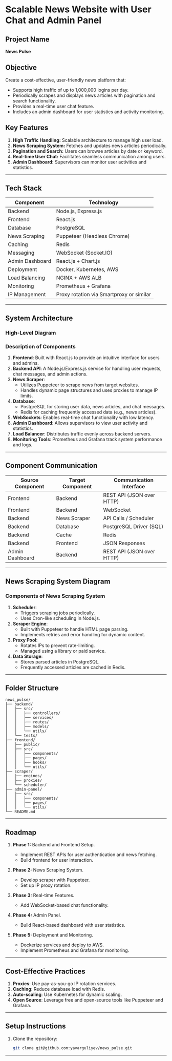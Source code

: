 # Scalable News Website with User Chat and Admin Panel

## Project Name
**News Pulse**

## Objective
Create a cost-effective, user-friendly news platform that:
- Supports high traffic of up to 1,000,000 logins per day.
- Periodically scrapes and displays news articles with pagination and search functionality.
- Provides a real-time user chat feature.
- Includes an admin dashboard for user statistics and activity monitoring.

## Key Features
1. **High Traffic Handling:** Scalable architecture to manage high user load.
2. **News Scraping System:** Fetches and updates news articles periodically.
3. **Pagination and Search:** Users can browse articles by date or keyword.
4. **Real-time User Chat:** Facilitates seamless communication among users.
5. **Admin Dashboard:** Supervisors can monitor user activities and statistics.

---

## Tech Stack

| Component          | Technology              |
|--------------------|-------------------------|
| Backend            | Node.js, Express.js     |
| Frontend           | React.js               |
| Database           | PostgreSQL             |
| News Scraping      | Puppeteer (Headless Chrome) |
| Caching            | Redis                  |
| Messaging          | WebSocket (Socket.IO)  |
| Admin Dashboard    | React.js + Chart.js    |
| Deployment         | Docker, Kubernetes, AWS|
| Load Balancing     | NGINX + AWS ALB        |
| Monitoring         | Prometheus + Grafana   |
| IP Management      | Proxy rotation via Smartproxy or similar|

---

## System Architecture

### High-Level Diagram

### Description of Components

1. **Frontend**: Built with React.js to provide an intuitive interface for users and admins.
2. **Backend API**: A Node.js/Express.js service for handling user requests, chat messages, and admin actions.
3. **News Scraper**:
   - Utilizes Puppeteer to scrape news from target websites.
   - Handles dynamic page structures and uses proxies to manage IP limits.
4. **Database**:
   - PostgreSQL for storing user data, news articles, and chat messages.
   - Redis for caching frequently accessed data (e.g., news articles).
5. **WebSockets**: Enables real-time chat functionality with low latency.
6. **Admin Dashboard**: Allows supervisors to view user activity and statistics.
7. **Load Balancer**: Distributes traffic evenly across backend servers.
8. **Monitoring Tools**: Prometheus and Grafana track system performance and logs.

---

## Component Communication

| Source Component | Target Component | Communication Interface |
|-------------------|------------------|--------------------------|
| Frontend          | Backend          | REST API (JSON over HTTP)|
| Frontend          | Backend          | WebSocket                |
| Backend           | News Scraper     | API Calls / Scheduler    |
| Backend           | Database         | PostgreSQL Driver (SQL)  |
| Backend           | Cache            | Redis                    |
| Backend           | Frontend         | JSON Responses           |
| Admin Dashboard   | Backend          | REST API (JSON over HTTP)|

---

## News Scraping System Diagram

### Components of News Scraping System
1. **Scheduler**:
   - Triggers scraping jobs periodically.
   - Uses Cron-like scheduling in Node.js.
2. **Scraper Engine**:
   - Built with Puppeteer to handle HTML page parsing.
   - Implements retries and error handling for dynamic content.
3. **Proxy Pool**:
   - Rotates IPs to prevent rate-limiting.
   - Managed using a library or paid service.
4. **Data Storage**:
   - Stores parsed articles in PostgreSQL.
   - Frequently accessed articles are cached in Redis.

---

## Folder Structure

```
news_pulse/
├── backend/
│   ├── src/
│   │   ├── controllers/
│   │   ├── services/
│   │   ├── routes/
│   │   ├── models/
│   │   └── utils/
│   └── tests/
├── frontend/
│   ├── public/
│   ├── src/
│   │   ├── components/
│   │   ├── pages/
│   │   ├── hooks/
│   │   └── utils/
├── scraper/
│   ├── engines/
│   ├── proxies/
│   └── scheduler/
├── admin-panel/
│   ├── src/
│   │   ├── components/
│   │   ├── pages/
│   │   └── utils/
└── README.md
```

---

## Roadmap

1. **Phase 1:** Backend and Frontend Setup.
   - Implement REST APIs for user authentication and news fetching.
   - Build frontend for user interaction.

2. **Phase 2:** News Scraping System.
   - Develop scraper with Puppeteer.
   - Set up IP proxy rotation.

3. **Phase 3:** Real-time Features.
   - Add WebSocket-based chat functionality.

4. **Phase 4:** Admin Panel.
   - Build React-based dashboard with user statistics.

5. **Phase 5:** Deployment and Monitoring.
   - Dockerize services and deploy to AWS.
   - Implement Prometheus and Grafana for monitoring.

---

## Cost-Effective Practices
1. **Proxies**: Use pay-as-you-go IP rotation services.
2. **Caching**: Reduce database load with Redis.
3. **Auto-scaling**: Use Kubernetes for dynamic scaling.
4. **Open Source**: Leverage free and open-source tools like Puppeteer and Grafana.

---

## Setup Instructions

1. Clone the repository:
   ```bash
   git clone git@github.com:yavarguliyev/news_pulse.git
   ```
---
